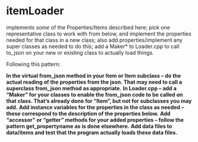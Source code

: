 # itemLoader
implements *some* of the Properties/Items described here; pick one representative class to work with from below, and implement the properties needed for that class in a new class; also add properties/implement any super classes as needed to do this; add a Maker* to Loader.cpp to call to_json on your new or existing class to actually load things.

Following this pattern:

**In the virtual from_json method in your Item or Item subclass – do the actual reading of the properties from the json. That may need to call a superclass from_json method as appropriate.**
**In Loader.cpp – add a “Maker” for your classes to enable the from_json code to be called on that class. That’s already done for “Item”, but not for subclasses you may add.**
**Add instance variables for the properties in the class as needed – these correspond to the description of the properties below.**
**Add “accessor” or “getter” methods for your added properties – follow the pattern get_propertyname as is done elsewhere.**
**Add data files to data/items and test that the program actually loads these data files.**
